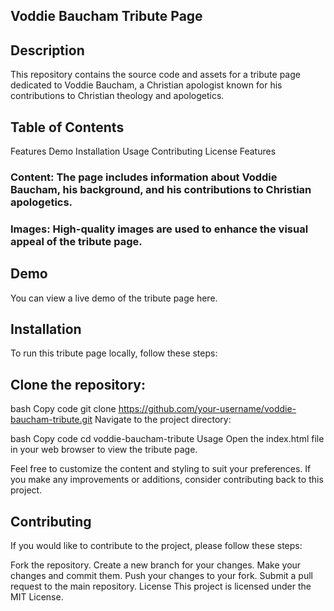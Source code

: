## Voddie Baucham Tribute Page
## Description
This repository contains the source code and assets for a tribute page dedicated to Voddie Baucham, a Christian apologist known for his contributions to Christian theology and apologetics.

## Table of Contents
 Features
 Demo
 Installation
 Usage
 Contributing
 License
 Features

### Content: The page includes information about Voddie Baucham, his background, and his contributions to Christian apologetics.
### Images: High-quality images are used to enhance the visual appeal of the tribute page.
## Demo
You can view a live demo of the tribute page here.

## Installation
To run this tribute page locally, follow these steps:

## Clone the repository:

bash
Copy code
git clone https://github.com/your-username/voddie-baucham-tribute.git
Navigate to the project directory:

bash
Copy code
cd voddie-baucham-tribute
Usage
Open the index.html file in your web browser to view the tribute page.

Feel free to customize the content and styling to suit your preferences. If you make any improvements or additions, consider contributing back to this project.

## Contributing
If you would like to contribute to the project, please follow these steps:

Fork the repository.
Create a new branch for your changes.
Make your changes and commit them.
Push your changes to your fork.
Submit a pull request to the main repository.
License
This project is licensed under the MIT License.
